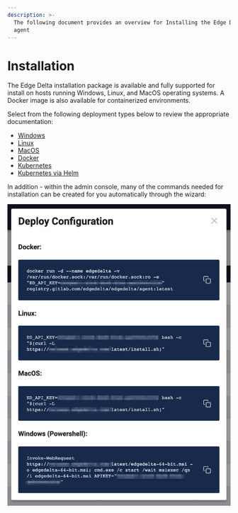 ```yaml
---
description: >-
  The following document provides an overview for Installing the Edge Delta
  agent
---
```


# Installation

The Edge Delta installation package is available and fully supported for install on hosts running Windows, Linux, and MacOS operating systems. A Docker image is also available for containerized environments.

Select from the following deployment types below to review the appropriate documentation:

* [Windows](windows.md)
* [Linux](linux.md)
* [MacOS](macos.md)
* [Docker](docker.md)
* [Kubernetes](kubernetes.md)
* [Kubernetes via Helm](helm.md)

In addition - within the admin console, many of the commands needed for installation can be created for you automatically through the wizard:

![](../.gitbook/assets/image%20%2817%29.png)

